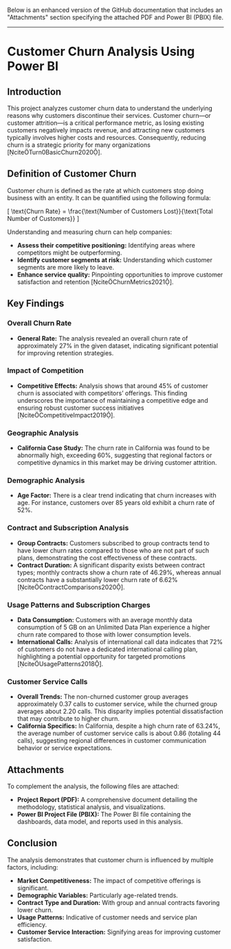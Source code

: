 Below is an enhanced version of the GitHub documentation that includes an "Attachments" section specifying the attached PDF and Power BI (PBIX) file.

---

# Customer Churn Analysis Using Power BI

## Introduction

This project analyzes customer churn data to understand the underlying reasons why customers discontinue their services. Customer churn—or customer attrition—is a critical performance metric, as losing existing customers negatively impacts revenue, and attracting new customers typically involves higher costs and resources. Consequently, reducing churn is a strategic priority for many organizations [citeTurn0BasicChurn2020].

## Definition of Customer Churn

Customer churn is defined as the rate at which customers stop doing business with an entity. It can be quantified using the following formula:

\[
\text{Churn Rate} = \frac{\text{Number of Customers Lost}}{\text{Total Number of Customers}}
\]

Understanding and measuring churn can help companies:
- **Assess their competitive positioning:** Identifying areas where competitors might be outperforming.
- **Identify customer segments at risk:** Understanding which customer segments are more likely to leave.
- **Enhance service quality:** Pinpointing opportunities to improve customer satisfaction and retention [citeChurnMetrics2021].

## Key Findings

### Overall Churn Rate
- **General Rate:** The analysis revealed an overall churn rate of approximately 27% in the given dataset, indicating significant potential for improving retention strategies.

### Impact of Competition
- **Competitive Effects:** Analysis shows that around 45% of customer churn is associated with competitors’ offerings. This finding underscores the importance of maintaining a competitive edge and ensuring robust customer success initiatives [citeCompetitiveImpact2019].

### Geographic Analysis
- **California Case Study:** The churn rate in California was found to be abnormally high, exceeding 60%, suggesting that regional factors or competitive dynamics in this market may be driving customer attrition.

### Demographic Analysis
- **Age Factor:** There is a clear trend indicating that churn increases with age. For instance, customers over 85 years old exhibit a churn rate of 52%.

### Contract and Subscription Analysis
- **Group Contracts:** Customers subscribed to group contracts tend to have lower churn rates compared to those who are not part of such plans, demonstrating the cost effectiveness of these contracts.
- **Contract Duration:** A significant disparity exists between contract types; monthly contracts show a churn rate of 46.29%, whereas annual contracts have a substantially lower churn rate of 6.62% [citeContractComparisons2020].

### Usage Patterns and Subscription Charges
- **Data Consumption:** Customers with an average monthly data consumption of 5 GB on an Unlimited Data Plan experience a higher churn rate compared to those with lower consumption levels.
- **International Calls:** Analysis of international call data indicates that 72% of customers do not have a dedicated international calling plan, highlighting a potential opportunity for targeted promotions [citeUsagePatterns2018].

### Customer Service Calls
- **Overall Trends:** The non-churned customer group averages approximately 0.37 calls to customer service, while the churned group averages about 2.20 calls. This disparity implies potential dissatisfaction that may contribute to higher churn.
- **California Specifics:** In California, despite a high churn rate of 63.24%, the average number of customer service calls is about 0.86 (totaling 44 calls), suggesting regional differences in customer communication behavior or service expectations.

## Attachments

To complement the analysis, the following files are attached:
- **Project Report (PDF):** A comprehensive document detailing the methodology, statistical analysis, and visualizations.
- **Power BI Project File (PBIX):** The Power BI file containing the dashboards, data model, and reports used in this analysis.

## Conclusion

The analysis demonstrates that customer churn is influenced by multiple factors, including:
- **Market Competitiveness:** The impact of competitive offerings is significant.
- **Demographic Variables:** Particularly age-related trends.
- **Contract Type and Duration:** With group and annual contracts favoring lower churn.
- **Usage Patterns:** Indicative of customer needs and service plan efficiency.
- **Customer Service Interaction:** Signifying areas for improving customer satisfaction.

